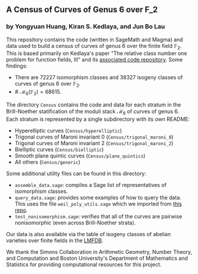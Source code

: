 ## A Census of Curves of Genus 6 over F_2
### by Yongyuan Huang, Kiran S. Kedlaya, and Jun Bo Lau

This repository contains the code (written in SageMath and Magma) and data used to build a census of curves of genus 6 over the finite field $\mathbb{F}_2$. This is based primarily on Kedlaya's paper "The relative class number one problem for function fields, III" and its [associated code repository](https://github.com/kedlaya/same-class-number). Some findings:
- There are 72227 isomorphism classes and 38327 isogeny classes of curves of genus 6 over $\mathbb{F}_2$.
- \# $\mathcal{M}_6(\mathbb{F}_2)= 68615$. 

The directory ```Census``` contains the code and data for each stratum in the Brill-Noether statification of the moduli stack $\mathcal{M}_6$ of curves of genus 6. Each stratum is represented by a single subdirectory with its own README:

- Hyperelliptic curves (`Census/hyperelliptic`)
- Trigonal curves of Maroni invariant 0 (`Census/trigonal_maroni_0`)
- Trigonal curves of Maroni invariant 2 (`Census/trigonal_maroni_2`)
- Bielliptic curves (`Census/bielliptic`)
- Smooth plane quintic curves (`Census/plane_quintics`)
- All others (`Census/generic`)

Some additional utility files can be found in this directory:

- ```assemble_data.sage```: compiles a Sage list of representatives of isomorphism classes.
- ```query_data.sage```: provides some examples of how to query the data. This uses the file ```weil_poly_utils.sage``` which we imported from [this repo](https://github.com/kedlaya/same-class-number).
- ```test_nonisomorphism.sage```: verifies that all of the curves are pairwise nonisomorphic (even across Brill-Noether strata).

Our data is also available via the table of isogeny classes of abelian varieties over finite fields in the [LMFDB](https://www.lmfdb.org). 

We thank the Simons Collaboration in Arithmetic Geometry, Number Theory, and Computation and Boston University's Department of Mathematics and Statistics for providing computational resources for this project. 

